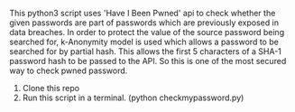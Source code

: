 This python3 script uses 'Have I Been Pwned' api to check whether the given passwords are part of passwords which are previously exposed in data breaches. In order to protect the value of the source password being searched for, k-Anonymity model is used which allows a password to be searched for by partial hash. This allows the first 5 characters of a SHA-1 password hash to be passed to the API. So this is one of the most secured way to check pwned password.

1. Clone this repo
2. Run this script in a terminal. (python checkmypassword.py)


 
